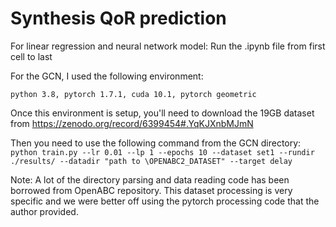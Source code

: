 # Synthesis QoR prediction

For linear regression and neural network model: Run the .ipynb file from first cell to last

For the GCN, I used the following environment:

`python 3.8, pytorch 1.7.1, cuda 10.1, pytorch geometric`

Once this environment is setup, you'll need to download the 19GB dataset from https://zenodo.org/record/6399454#.YqKJXnbMJmN

Then you need to use the following command from the GCN directory: 
`python train.py --lr 0.01 --lp 1 --epochs 10 --dataset set1 --rundir ./results/ --datadir "path to \OPENABC2_DATASET" --target delay`


Note: A lot of the directory parsing and data reading code has been borrowed from OpenABC repository. This dataset processing is very specific and we were better off using the pytorch processing code that the author provided.

